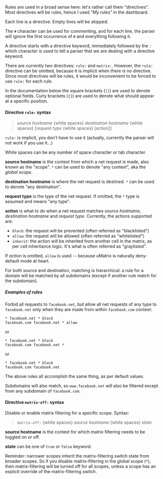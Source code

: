 Rules are used in a broad sense here: let's rather call them "directives". Most directives will be rules, hence I used _"My rules"_ in the dashboard.

Each line is a directive. Empty lines will be skipped.

The `#` character can be used for commenting, and for each line, the parser will ignore the first occurrence of `#` and everything following it.

A directive starts with a directive keyword, immediately followed by the `:` which character is used to tell a parser that we are dealing with a directive keyword.

There are currently two directives: `rule:` and `matrix:`. However, the `rule:` directive can be omitted, because it is implicit when there is no directive. Since most directives will be rules, it would be inconvenient to be forced to use `rule:` for each rule.

In the documentation below the square brackets (`[]`) are used to denote optional fields. Curly brackets (`{}`) are used to denote what should appear at a specific position.

#### Directive `rule:` syntax

> _source hostname_ {white spaces} _destination hostname_ {white spaces} [_request type_ {white spaces} [_action_]]

`rule:` is implicit, you don't have to use it (actually, currently the parser will not work if you use it...)

White spaces can be any number of space character or tab character.

**source hostname** is the context from which a net request is made, also known as the "scope". `*` can be used to denote "any context", aka the _global scope_.

**destination hostname** is where the net request is destined. `*` can be used to denote "any destination".

**request type** is the type of the net request. If omitted, the `*` type is assumed and means "any type".

**action** is what to do when a net request matches _source hostname_, _destination hostname_ and _request type_. Currently, the actions supported are:
- `block`: the request will be prevented (often referred as "blacklisted")
- `allow`: the request will be allowed (often referred as "whitelisted")
- `inherit`: the action will be inherited from another cell in the matrix, as per cell inheritance logic. It's what is often referred as "graylisted".

If _action_ is omitted, `allow` is used -- because uMatrix is naturally deny-default mode at heart.

For both source and destination, matching is hierarchical: a rule for a domain will be matched by all subdomains (except if another rule match for the subdomain).

##### Examples of rules

Forbid all requests to `facebook.net`, but allow all net requests of any type to `facebook.net` only when they are made from within `facebook.com` context:

`* facebook.net * block`<br>
`facebook.com facebook.net * allow`<br>

or

`* facebook.net * block`<br>
`facebook.com facebook.net *`<br>

or

`* facebook.net * block`<br>
`facebook.com facebook.net`

The above rules all accomplish the same thing, as per default values.

Subdomains will also match, so `www.facebook.net` will also be filtered except from any subdomain of `facebook.com`.

#### Directive `matrix-off:` syntax

Disable or enable matrix filtering for a specific scope. Syntax:

> `matrix-off:` {white spaces} _source hostname_ {white spaces} _state_

**source hostname** is the context for which matrix filtering needs to be toggled on or off.

**state** can be one of `true` or `false` keyword.

Reminder: narrower scopes inherit the matrix-filtering switch state from broader scopes. So if you disable matrix-filtering in the global scope (`*`), then matrix-filtering will be turned off for all scopes, unless a scope has an explicit override of the matrix-filtering switch.